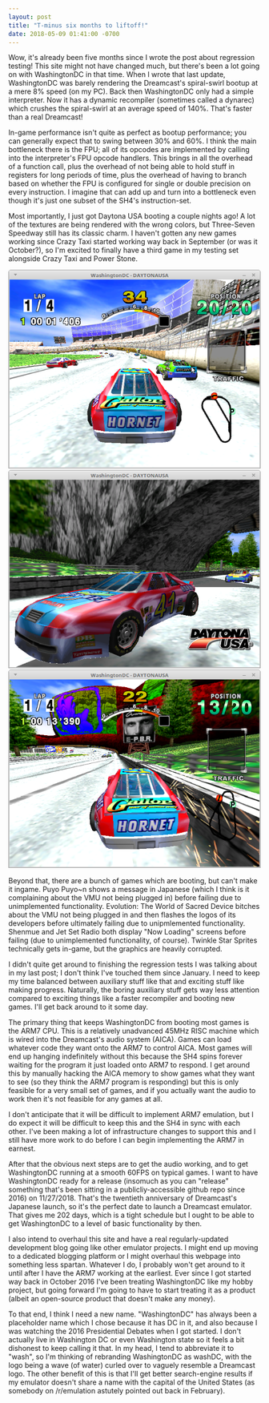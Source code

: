 ```yaml
---
layout: post
title: "T-minus six months to liftoff!"
date: 2018-05-09 01:41:00 -0700
---
```


Wow, it's already been five months since I wrote the post about
regression testing!  This site might not have changed much, but
there's been a lot going on with WashingtonDC in that time.  When I wrote
that last update, WashingtonDC was barely rendering the Dreamcast's
spiral-swirl bootup at a mere 8% speed (on my PC).  Back then WashingtonDC
only had a simple interpreter.  Now it has a dynamic recompiler
(sometimes called a dynarec) which crushes the spiral-swirl at an average
speed of 140%.  That's faster than a real Dreamcast!

In-game performance isn't quite as perfect as bootup performance; you can
generally expect that to swing between 30% and 60%.  I think the main
bottleneck there is the FPU; all of its opcodes are implemented by
calling into the interpreter's FPU opcode handlers.  This brings in all
the overhead of a function call, plus the overhead of not being able to
hold stuff in registers for long periods of time, plus the overhead of
having to branch based on whether the FPU is configured for single or
double precision on every instruction.  I imagine that can add up and
turn into a bottleneck even though it's just one subset of the SH4's
instruction-set.

Most importantly, I just got Daytona USA booting a couple nights ago!  A
lot of the textures are being rendered with the wrong colors, but
Three-Seven Speedway still has its classic charm.  I haven't gotten any
new games working since Crazy Taxi started working way back in September
(or was it October?), so I'm excited to finally have a third game in my
testing set alongside Crazy Taxi and Power Stone.

![](daytona_1.png)
![](daytona_2.png)
![](daytona_3.png)

Beyond that, there are a bunch of games which are booting, but
can't make it ingame.  Puyo Puyo~n shows a message in Japanese (which I
think is it complaining about the VMU not being plugged in) before
failing due to unimplemented functionality.
Evolution: The World of Sacred Device bitches about the VMU not being
plugged in and then flashes the logos of its developers before ultimately
failing due to unipmlemented functionality.  Shenmue and Jet Set Radio
both display "Now Loading" screens before failing (due to unimplemented
functionality, of course).  Twinkle Star Sprites technically gets in-game,
but the graphics are heavily corrupted.

I didn't quite get around to finishing the regression tests I was talking
about in my last post;  I don't think I've touched them since January.  I
need to keep my time balanced between auxiliary stuff like that and
exciting stuff like making progress.  Naturally, the boring auxiliary
stuff gets way less attention compared to exciting things like a faster
recompiler and booting new games.  I'll get back around to it some day.

The primary thing that keeps WashingtonDC from booting most games is the
ARM7 CPU.  This is a relatively unadvanced 45MHz RISC machine which is
wired into the Dreamcast's audio system (AICA).  Games can load whatever
code they want onto the ARM7 to control AICA.  Most games will end up
hanging indefinitely without this because the SH4 spins forever waiting
for the program it just loaded onto ARM7 to respond.  I get around this by
manually hacking the AICA memory to show games what they want to see (so
they think the ARM7 program is responding) but this is only feasible for
a very small set of games, and if you actually want the audio to work then
it's not feasible for any games at all.

I don't anticipate that it will be difficult to implement ARM7 emulation,
but I do expect it will be difficult to keep this and the SH4 in sync
with each other.  I've been making a lot of infrastructure changes to
support this and I still have more work to do before I can begin
implementing the ARM7 in earnest.

After that the obvious next steps are to get the audio working, and to
get WashingtonDC running at a smooth 60FPS on typical games.  I want to
have WashingtonDC ready for a release (insomuch as you can "release"
something that's been sitting in a publicliy-accessible github repo since
2016) on 11/27/2018.  That's the twentieth anniversary of Dreamcast's
Japanese launch, so it's the perfect date to launch a Dreamcast emulator.
That gives me 202 days, which is a tight schedule but I ought to be able
to get WashingtonDC to a level of basic functionality by then.

I also intend to overhaul this site and have a real regularly-updated
development blog going like other emulator projects.  I might end up
moving to a dedicated blogging platform or I might overhaul this webpage
into something less spartan.  Whatever I do, I probably won't get around
to it until after I have the ARM7 working at the earliest.  Ever since I
got started way back in October 2016 I've been treating WashingtonDC like
my hobby project, but going forward I'm going to have to start treating it
as a product (albeit an open-source product that doesn't make any money).

To that end, I think I need a new name.  "WashingtonDC" has always been a
placeholder name which I chose because it has DC in it, and also because I
was watching the 2016 Presidential Debates when I got started.  I don't
actually live in Washington DC or even Washington state so it feels a bit
dishonest to keep calling it that.  In my head, I tend to abbreviate it
to "wash", so I'm thinking of rebranding WashingtonDC as washDC, with the
logo being a wave (of water) curled over to vaguely resemble a Dreamcast
logo.  The other benefit of this is that I'll get better search-engine
results if my emulator doesn't share a name with the capital of the
United States (as somebody on /r/emulation astutely pointed out back in
February).
